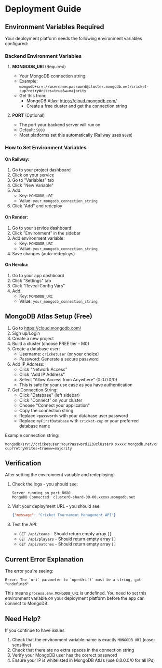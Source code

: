 # Deployment Guide

## Environment Variables Required

Your deployment platform needs the following environment variables configured:

### Backend Environment Variables

1. **MONGODB_URI** (Required)
   - Your MongoDB connection string
   - Example: `mongodb+srv://username:password@cluster.mongodb.net/cricket-cup?retryWrites=true&w=majority`
   - Get this from:
     - MongoDB Atlas: https://cloud.mongodb.com/
     - Create a free cluster and get the connection string

2. **PORT** (Optional)
   - The port your backend server will run on
   - Default: `5000`
   - Most platforms set this automatically (Railway uses `8080`)

### How to Set Environment Variables

#### On Railway:
1. Go to your project dashboard
2. Click on your service
3. Go to "Variables" tab
4. Click "New Variable"
5. Add:
   - Key: `MONGODB_URI`
   - Value: `your_mongodb_connection_string`
6. Click "Add" and redeploy

#### On Render:
1. Go to your service dashboard
2. Click "Environment" in the sidebar
3. Add environment variable:
   - Key: `MONGODB_URI`
   - Value: `your_mongodb_connection_string`
4. Save changes (auto-redeploys)

#### On Heroku:
1. Go to your app dashboard
2. Click "Settings" tab
3. Click "Reveal Config Vars"
4. Add:
   - Key: `MONGODB_URI`
   - Value: `your_mongodb_connection_string`

## MongoDB Atlas Setup (Free)

1. Go to https://cloud.mongodb.com/
2. Sign up/Login
3. Create a new project
4. Build a cluster (choose FREE tier - M0)
5. Create a database user:
   - Username: `cricketuser` (or your choice)
   - Password: Generate a secure password
6. Add IP Address:
   - Click "Network Access"
   - Click "Add IP Address"
   - Select "Allow Access from Anywhere" (0.0.0.0/0)
   - This is safe for your use case as you have authentication
7. Get Connection String:
   - Click "Database" (left sidebar)
   - Click "Connect" on your cluster
   - Choose "Connect your application"
   - Copy the connection string
   - Replace `<password>` with your database user password
   - Replace `myFirstDatabase` with `cricket-cup` or your preferred database name

Example connection string:
```
mongodb+srv://cricketuser:YourPassword123@cluster0.xxxxx.mongodb.net/cricket-cup?retryWrites=true&w=majority
```

## Verification

After setting the environment variable and redeploying:

1. Check the logs - you should see:
   ```
   Server running on port 8080
   MongoDB Connected: cluster0-shard-00-00.xxxxx.mongodb.net
   ```

2. Visit your deployment URL - you should see:
   ```json
   {"message": "Cricket Tournament Management API"}
   ```

3. Test the API:
   - `GET /api/teams` - Should return empty array `[]`
   - `GET /api/players` - Should return empty array `[]`
   - `GET /api/matches` - Should return empty array `[]`

## Current Error Explanation

The error you're seeing:
```
Error: The `uri` parameter to `openUri()` must be a string, got "undefined"
```

This means `process.env.MONGODB_URI` is undefined. You need to set this environment variable on your deployment platform before the app can connect to MongoDB.

## Need Help?

If you continue to have issues:
1. Check that the environment variable name is exactly `MONGODB_URI` (case-sensitive)
2. Check that there are no extra spaces in the connection string
3. Verify your MongoDB user has the correct password
4. Ensure your IP is whitelisted in MongoDB Atlas (use 0.0.0.0/0 for all IPs)
